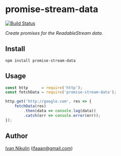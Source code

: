# promise-stream-data
[![Build Status](https://api.travis-ci.org/inikulin/promise-stream-data.svg)](https://travis-ci.org/inikulin/promise-stream-data)

*Create promises for the ReadableStream data.*

## Install
```
npm install promise-stream-data
```

## Usage
```js
const http      = require('http');
const fetchData = require('promise-stream-data');

http.get('http://google.com', res => {
    fetchData(res)
        .then(data => console.log(data))
        .catch(err => console.error(err));
});
```

## Author
[Ivan Nikulin](https://github.com/inikulin) (ifaaan@gmail.com)
